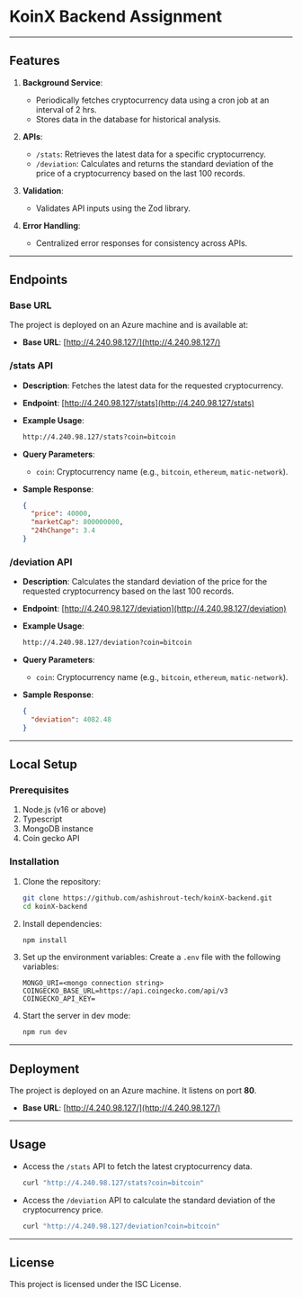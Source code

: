 # KoinX Backend Assignment

---

## **Features**

1. **Background Service**:
   - Periodically fetches cryptocurrency data using a cron job at an interval of 2 hrs.
   - Stores data in the database for historical analysis.

2. **APIs**:
   - `/stats`: Retrieves the latest data for a specific cryptocurrency.
   - `/deviation`: Calculates and returns the standard deviation of the price of a cryptocurrency based on the last 100 records.

3. **Validation**:
   - Validates API inputs using the Zod library.

4. **Error Handling**:
   - Centralized error responses for consistency across APIs.

---

## **Endpoints**

### **Base URL**

The project is deployed on an Azure machine and is available at:

- **Base URL**: [http://4.240.98.127/](http://4.240.98.127/)

### **/stats API**

- **Description**: Fetches the latest data for the requested cryptocurrency.
- **Endpoint**: [http://4.240.98.127/stats](http://4.240.98.127/stats)
- **Example Usage**:

  ```bash
  http://4.240.98.127/stats?coin=bitcoin
  ```

- **Query Parameters**:
  - `coin`: Cryptocurrency name (e.g., `bitcoin`, `ethereum`, `matic-network`).
- **Sample Response**:
  
  ```json
  {
    "price": 40000,
    "marketCap": 800000000,
    "24hChange": 3.4
  }
  ```

### **/deviation API**

- **Description**: Calculates the standard deviation of the price for the requested cryptocurrency based on the last 100 records.
- **Endpoint**: [http://4.240.98.127/deviation](http://4.240.98.127/deviation)
- **Example Usage**:
  
  ```bash
  http://4.240.98.127/deviation?coin=bitcoin
  ```

- **Query Parameters**:
  - `coin`: Cryptocurrency name (e.g., `bitcoin`, `ethereum`, `matic-network`).
- **Sample Response**:
  
  ```json
  {
    "deviation": 4082.48
  }
  ```

---

## **Local Setup**

### **Prerequisites**

1. Node.js (v16 or above)
2. Typescript
3. MongoDB instance
4. Coin gecko API

### **Installation**

1. Clone the repository:

   ```bash
   git clone https://github.com/ashishrout-tech/koinX-backend.git
   cd koinX-backend
   ```

2. Install dependencies:

   ```bash
   npm install
   ```

3. Set up the environment variables:
   Create a `.env` file with the following variables:

   ```env
   MONGO_URI=<mongo connection string>
   COINGECKO_BASE_URL=https://api.coingecko.com/api/v3
   COINGECKO_API_KEY=
   ```

4. Start the server in dev mode:

   ```bash
   npm run dev
   ```

---

## **Deployment**

The project is deployed on an Azure machine. It listens on port **80**.

- **Base URL**: [http://4.240.98.127/](http://4.240.98.127/)

---

## **Usage**

- Access the `/stats` API to fetch the latest cryptocurrency data.
  
  ```bash
  curl "http://4.240.98.127/stats?coin=bitcoin"
  ```

- Access the `/deviation` API to calculate the standard deviation of the cryptocurrency price.
  
  ```bash
  curl "http://4.240.98.127/deviation?coin=bitcoin"
  ```

---

## **License**

This project is licensed under the ISC License.
